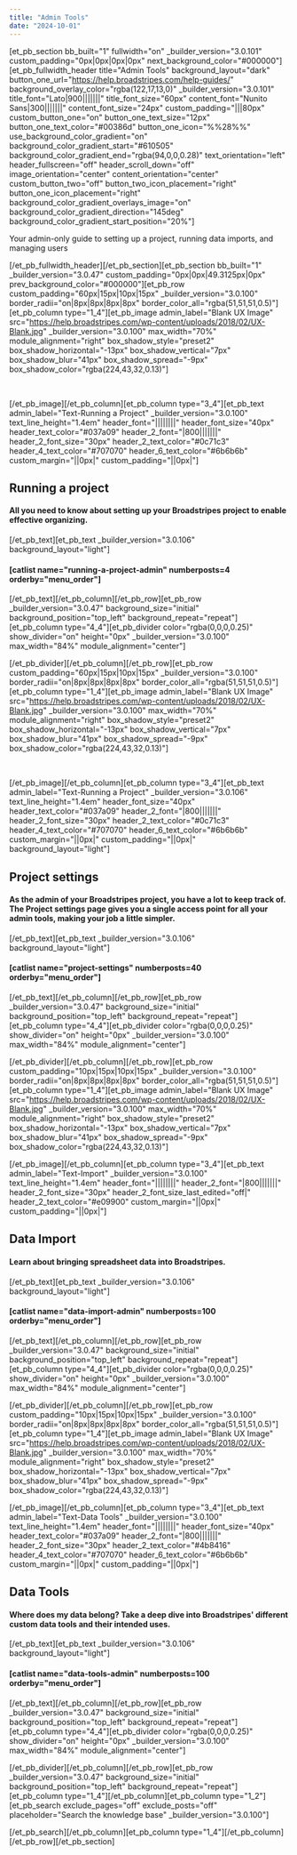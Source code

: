 ```yaml
---
title: "Admin Tools"
date: "2024-10-01"
---
```


\[et\_pb\_section bb\_built="1" fullwidth="on" \_builder\_version="3.0.101" custom\_padding="0px|0px|0px|0px" next\_background\_color="#000000"\]\[et\_pb\_fullwidth\_header title="Admin Tools" background\_layout="dark" button\_one\_url="https://help.broadstripes.com/help-guides/" background\_overlay\_color="rgba(122,17,13,0)" \_builder\_version="3.0.101" title\_font="Lato|900|||||||" title\_font\_size="60px" content\_font="Nunito Sans|300|||||||" content\_font\_size="24px" custom\_padding="|||80px" custom\_button\_one="on" button\_one\_text\_size="12px" button\_one\_text\_color="#00386d" button\_one\_icon="%%28%%" use\_background\_color\_gradient="on" background\_color\_gradient\_start="#610505" background\_color\_gradient\_end="rgba(94,0,0,0.28)" text\_orientation="left" header\_fullscreen="off" header\_scroll\_down="off" image\_orientation="center" content\_orientation="center" custom\_button\_two="off" button\_two\_icon\_placement="right" button\_one\_icon\_placement="right" background\_color\_gradient\_overlays\_image="on" background\_color\_gradient\_direction="145deg" background\_color\_gradient\_start\_position="20%"\]

Your admin-only guide to setting up a project, running data imports, and managing users

\[/et\_pb\_fullwidth\_header\]\[/et\_pb\_section\]\[et\_pb\_section bb\_built="1" \_builder\_version="3.0.47" custom\_padding="0px|0px|49.3125px|0px" prev\_background\_color="#000000"\]\[et\_pb\_row custom\_padding="60px|15px|10px|15px" \_builder\_version="3.0.100" border\_radii="on|8px|8px|8px|8px" border\_color\_all="rgba(51,51,51,0.5)"\]\[et\_pb\_column type="1\_4"\]\[et\_pb\_image admin\_label="Blank UX Image" src="https://help.broadstripes.com/wp-content/uploads/2018/02/UX-Blank.jpg" \_builder\_version="3.0.100" max\_width="70%" module\_alignment="right" box\_shadow\_style="preset2" box\_shadow\_horizontal="-13px" box\_shadow\_vertical="7px" box\_shadow\_blur="41px" box\_shadow\_spread="-9px" box\_shadow\_color="rgba(224,43,32,0.13)"\]

 

\[/et\_pb\_image\]\[/et\_pb\_column\]\[et\_pb\_column type="3\_4"\]\[et\_pb\_text admin\_label="Text-Running a Project" \_builder\_version="3.0.100" text\_line\_height="1.4em" header\_font="||||||||" header\_font\_size="40px" header\_text\_color="#037a09" header\_2\_font="|800|||||||" header\_2\_font\_size="30px" header\_2\_text\_color="#0c71c3" header\_4\_text\_color="#707070" header\_6\_text\_color="#6b6b6b" custom\_margin="||0px|" custom\_padding="||0px|"\]

## **Running a project**

#### All you need to know about setting up your Broadstripes project to enable effective organizing.

\[/et\_pb\_text\]\[et\_pb\_text \_builder\_version="3.0.106" background\_layout="light"\]

#### \[catlist name="running-a-project-admin" numberposts=4 orderby="menu\_order"\]

\[/et\_pb\_text\]\[/et\_pb\_column\]\[/et\_pb\_row\]\[et\_pb\_row \_builder\_version="3.0.47" background\_size="initial" background\_position="top\_left" background\_repeat="repeat"\]\[et\_pb\_column type="4\_4"\]\[et\_pb\_divider color="rgba(0,0,0,0.25)" show\_divider="on" height="0px" \_builder\_version="3.0.100" max\_width="84%" module\_alignment="center"\]

\[/et\_pb\_divider\]\[/et\_pb\_column\]\[/et\_pb\_row\]\[et\_pb\_row custom\_padding="60px|15px|10px|15px" \_builder\_version="3.0.100" border\_radii="on|8px|8px|8px|8px" border\_color\_all="rgba(51,51,51,0.5)"\]\[et\_pb\_column type="1\_4"\]\[et\_pb\_image admin\_label="Blank UX Image" src="https://help.broadstripes.com/wp-content/uploads/2018/02/UX-Blank.jpg" \_builder\_version="3.0.100" max\_width="70%" module\_alignment="right" box\_shadow\_style="preset2" box\_shadow\_horizontal="-13px" box\_shadow\_vertical="7px" box\_shadow\_blur="41px" box\_shadow\_spread="-9px" box\_shadow\_color="rgba(224,43,32,0.13)"\]

 

\[/et\_pb\_image\]\[/et\_pb\_column\]\[et\_pb\_column type="3\_4"\]\[et\_pb\_text admin\_label="Text-Running a Project" \_builder\_version="3.0.106" text\_line\_height="1.4em" header\_font\_size="40px" header\_text\_color="#037a09" header\_2\_font="|800|||||||" header\_2\_font\_size="30px" header\_2\_text\_color="#0c71c3" header\_4\_text\_color="#707070" header\_6\_text\_color="#6b6b6b" custom\_margin="||0px|" custom\_padding="||0px|" background\_layout="light"\]

## **Project settings**

#### As the admin of your Broadstripes project, you have a lot to keep track of. The Project settings page gives you a single access point for all your admin tools, making your job a little simpler.

\[/et\_pb\_text\]\[et\_pb\_text \_builder\_version="3.0.106" background\_layout="light"\]

#### \[catlist name="project-settings" numberposts=40 orderby="menu\_order"\]

\[/et\_pb\_text\]\[/et\_pb\_column\]\[/et\_pb\_row\]\[et\_pb\_row \_builder\_version="3.0.47" background\_size="initial" background\_position="top\_left" background\_repeat="repeat"\]\[et\_pb\_column type="4\_4"\]\[et\_pb\_divider color="rgba(0,0,0,0.25)" show\_divider="on" height="0px" \_builder\_version="3.0.100" max\_width="84%" module\_alignment="center"\]

\[/et\_pb\_divider\]\[/et\_pb\_column\]\[/et\_pb\_row\]\[et\_pb\_row custom\_padding="10px|15px|10px|15px" \_builder\_version="3.0.100" border\_radii="on|8px|8px|8px|8px" border\_color\_all="rgba(51,51,51,0.5)"\]\[et\_pb\_column type="1\_4"\]\[et\_pb\_image admin\_label="Blank UX Image" src="https://help.broadstripes.com/wp-content/uploads/2018/02/UX-Blank.jpg" \_builder\_version="3.0.100" max\_width="70%" module\_alignment="right" box\_shadow\_style="preset2" box\_shadow\_horizontal="-13px" box\_shadow\_vertical="7px" box\_shadow\_blur="41px" box\_shadow\_spread="-9px" box\_shadow\_color="rgba(224,43,32,0.13)"\]

\[/et\_pb\_image\]\[/et\_pb\_column\]\[et\_pb\_column type="3\_4"\]\[et\_pb\_text admin\_label="Text-Import" \_builder\_version="3.0.100" text\_line\_height="1.4em" header\_font="||||||||" header\_2\_font="|800|||||||" header\_2\_font\_size="30px" header\_2\_font\_size\_last\_edited="off|" header\_2\_text\_color="#e09900" custom\_margin="||0px|" custom\_padding="||0px|"\]

## **Data Import**

#### Learn about bringing spreadsheet data into Broadstripes.

\[/et\_pb\_text\]\[et\_pb\_text \_builder\_version="3.0.106" background\_layout="light"\]

#### \[catlist name="data-import-admin" numberposts=100 orderby="menu\_order"\]

\[/et\_pb\_text\]\[/et\_pb\_column\]\[/et\_pb\_row\]\[et\_pb\_row \_builder\_version="3.0.47" background\_size="initial" background\_position="top\_left" background\_repeat="repeat"\]\[et\_pb\_column type="4\_4"\]\[et\_pb\_divider color="rgba(0,0,0,0.25)" show\_divider="on" height="0px" \_builder\_version="3.0.100" max\_width="84%" module\_alignment="center"\]

\[/et\_pb\_divider\]\[/et\_pb\_column\]\[/et\_pb\_row\]\[et\_pb\_row custom\_padding="10px|15px|10px|15px" \_builder\_version="3.0.100" border\_radii="on|8px|8px|8px|8px" border\_color\_all="rgba(51,51,51,0.5)"\]\[et\_pb\_column type="1\_4"\]\[et\_pb\_image admin\_label="Blank UX Image" src="https://help.broadstripes.com/wp-content/uploads/2018/02/UX-Blank.jpg" \_builder\_version="3.0.100" max\_width="70%" module\_alignment="right" box\_shadow\_style="preset2" box\_shadow\_horizontal="-13px" box\_shadow\_vertical="7px" box\_shadow\_blur="41px" box\_shadow\_spread="-9px" box\_shadow\_color="rgba(224,43,32,0.13)"\]

\[/et\_pb\_image\]\[/et\_pb\_column\]\[et\_pb\_column type="3\_4"\]\[et\_pb\_text admin\_label="Text-Data Tools" \_builder\_version="3.0.100" text\_line\_height="1.4em" header\_font="||||||||" header\_font\_size="40px" header\_text\_color="#037a09" header\_2\_font="|800|||||||" header\_2\_font\_size="30px" header\_2\_text\_color="#4b8416" header\_4\_text\_color="#707070" header\_6\_text\_color="#6b6b6b" custom\_margin="||0px|" custom\_padding="||0px|"\]

## Data Tools

#### Where does my data belong? Take a deep dive into Broadstripes' different custom data tools and their intended uses.

\[/et\_pb\_text\]\[et\_pb\_text \_builder\_version="3.0.106" background\_layout="light"\]

#### \[catlist name="data-tools-admin" numberposts=100 orderby="menu\_order"\]

\[/et\_pb\_text\]\[/et\_pb\_column\]\[/et\_pb\_row\]\[et\_pb\_row \_builder\_version="3.0.47" background\_size="initial" background\_position="top\_left" background\_repeat="repeat"\]\[et\_pb\_column type="4\_4"\]\[et\_pb\_divider color="rgba(0,0,0,0.25)" show\_divider="on" height="0px" \_builder\_version="3.0.100" max\_width="84%" module\_alignment="center"\]

\[/et\_pb\_divider\]\[/et\_pb\_column\]\[/et\_pb\_row\]\[et\_pb\_row \_builder\_version="3.0.47" background\_size="initial" background\_position="top\_left" background\_repeat="repeat"\]\[et\_pb\_column type="1\_4"\]\[/et\_pb\_column\]\[et\_pb\_column type="1\_2"\]\[et\_pb\_search exclude\_pages="off" exclude\_posts="off" placeholder="Search the knowledge base" \_builder\_version="3.0.100"\]

\[/et\_pb\_search\]\[/et\_pb\_column\]\[et\_pb\_column type="1\_4"\]\[/et\_pb\_column\]\[/et\_pb\_row\]\[/et\_pb\_section\]
